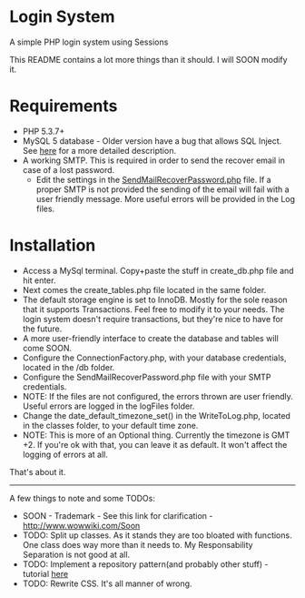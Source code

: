 Login System
===========

A simple PHP login system using Sessions

This README contains a lot more things than it should. I will SOON modify it.

Requirements
===========
 - PHP 5.3.7+
 - MySQL 5 database - Older version have a bug that allows SQL Inject. See [here](https://stackoverflow.com/questions/134099/are-pdo-prepared-statements-sufficient-to-prevent-sql-injection) for a more detailed description.
 - A working SMTP. This is required in order to send the recover email in case of a lost password.
   - Edit the settings in the [SendMailRecoverPassword.php](https://github.com/JunkyPic/loginSystem/blob/Test/classes/SendMailRecoverPassword.php) file. If a proper SMTP is not provided the sending of the email will fail with a user friendly message. More useful errors will be provided in the Log files.

Installation
===========
 - Access a MySql terminal. Copy+paste the stuff in create_db.php file and hit enter.
 - Next comes the create_tables.php file located in the same folder.
 -  The default storage engine is set to InnoDB. Mostly for the sole reason that it supports Transactions. Feel free to modify it to your needs. The login system doesn't require transactions, but they're nice to have for the future.
 -  A more user-friendly interface to create the database and tables will come SOON.
 - Configure the ConnectionFactory.php, with your database credentials, located in the /db folder.
 - Configure the SendMailRecoverPassword.php file with your SMTP credentials.
  - NOTE: If the files are not configured, the errors thrown are user friendly. Useful errors are logged in the logFiles folder.
 - Change the date_default_timezone_set() in the WriteToLog.php, located in the classes folder, to your default time zone.
  - NOTE: This is more of an Optional thing. Currently the timezone is GMT +2. If you're ok with that, you can leave it as default. It won't affect the logging of errors at all.

That's about it.

----

A few things to note and some TODOs:
   - SOON - Trademark - See this link for clarification - http://www.wowwiki.com/Soon
   - TODO: Split up classes. As it stands they are too bloated with functions. One class does way more than it needs to.
My Responsability Separation is not good at all.
   - TODO: Implement a repository pattern(and probably other stuff) - tutorial [here](http://code.tutsplus.com/tutorials/the-repository-design-pattern--net-35804)
   - TODO: Rewrite CSS. It's all manner of wrong.
